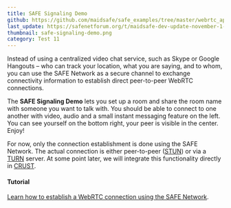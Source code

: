```yaml
---
title: SAFE Signaling Demo
github: https://github.com/maidsafe/safe_examples/tree/master/webrtc_app
last_update: https://safenetforum.org/t/maidsafe-dev-update-november-1-2016/11672
thumbnail: safe-signaling-demo.png
category: Test 11
---
```


Instead of using a centralized video chat service, such as Skype or Google Hangouts – who can track your location, what you are saying, and to whom, you can use the SAFE Network as a secure channel to exchange connectivity information to establish direct peer-to-peer WebRTC connections.

The **SAFE Signaling Demo** lets you set up a room and share the room name with someone you want to talk with. You should be able to connect to one another with video, audio and a small instant messaging feature on the left. You can see yourself on the bottom right, your peer is visible in the center. Enjoy!

For now, only the connection establishment is done using the SAFE Network. The actual connection is either peer-to-peer ([STUN](https://en.wikipedia.org/wiki/STUN)) or via a [TURN](https://en.wikipedia.org/wiki/Traversal_Using_Relays_around_NAT) server. At some point later, we will integrate this functionality directly in [CRUST](https://github.com/maidsafe/crust).

<!-- #### Live version

You can access the **SAFE Signaling Demo** at [safe://mediawebrtc.ben](safe://mediawebrtc.ben) using [SAFE Browser v0.4.3](https://github.com/joshuef/beaker/releases/tag/v0.4.3). -->

#### Tutorial

[Learn how to establish a WebRTC connection using the SAFE Network](https://tutorials.safedev.org/webrtc-video-chat-app/).
